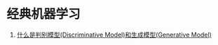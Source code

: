 # 经典机器学习
1. [什么是判别模型(Discriminative Model)和生成模型(Generative Model)][51]




[51]: DiscriminativeModelGenerativeModel.md

